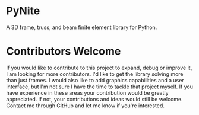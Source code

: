 # PyNite
A 3D frame, truss, and beam finite element library for Python.

# Contributors Welcome
If you would like to contribute to this project to expand, debug or improve it, I am looking for more contributors. I'd like to get the library solving more than just frames. I would also like to add graphics capabilities and a user interface, but I'm not sure I have the time to tackle that project myself. If you have experience in these areas your contribution would be greatly appreciated. If not, your contributions and ideas would still be welcome. Contact me through GitHub and let me know if you're interested.
